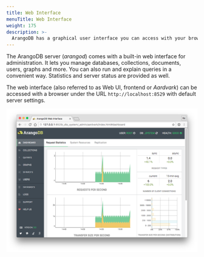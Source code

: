```yaml
---
title: Web Interface
menuTitle: Web Interface
weight: 175
description: >-
  ArangoDB has a graphical user interface you can access with your browser 
---
```

The ArangoDB server (*arangod*) comes with a built-in web interface for
administration. It lets you manage databases, collections, documents,
users, graphs and more. You can also run and explain queries in a
convenient way. Statistics and server status are provided as well.

The web interface (also referred to as Web UI, frontend or *Aardvark*) can be accessed with a
browser under the URL `http://localhost:8529` with default server settings.

![Standalone Web Interface](../../../images/overview.png)
